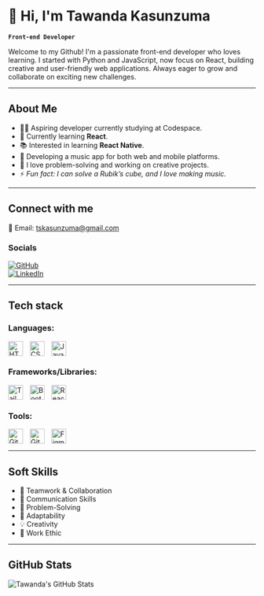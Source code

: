 # 👋 Hi, I'm Tawanda Kasunzuma

**`Front-end Developer`**

Welcome to my Github! I'm a passionate front-end developer who loves learning. I started with Python and JavaScript, now focus on React, building creative and user-friendly web applications. Always eager to grow and collaborate on exciting new challenges.

---

## About Me

- 🙋‍♂️ Aspiring developer currently studying at Codespace.  
- 🌱 Currently learning **React**. 
- 📚 Interested in learning **React Native**.
- 🧱 Developing a music app for both web and mobile platforms.  
- 🤖 I love problem-solving and working on creative projects.
- ⚡ *Fun fact: I can solve a Rubik’s cube, and I love making music.*

---

## Connect with me

📧 Email: [tskasunzuma@gmail.com](mailto:tskasunzuma@gmail.com)  

### Socials  

[![GitHub](https://img.shields.io/badge/-GitHub-181717?style=flat&logo=github&logoColor=white)](https://github.com/tawandakasunzuma)  
[![LinkedIn](https://img.shields.io/badge/-LinkedIn-blue?style=flat&logo=linkedin&logoColor=white)](https://www.linkedin.com/in/tawanda-kasunzuma/)  

---

## Tech stack

### Languages:

<p align="left">
  <img align="center" alt="HTML" width="30px" style="padding-right:10px;" src="https://cdn.jsdelivr.net/gh/devicons/devicon/icons/html5/html5-plain.svg" />
  <img align="center" alt="CSS" width="30px" style="padding-right:10px;" src="https://cdn.jsdelivr.net/gh/devicons/devicon/icons/css3/css3-plain.svg" />
  <img align="center" alt="JavaScript" width="30px" style="padding-right:10px;" src="https://cdn.jsdelivr.net/gh/devicons/devicon@latest/icons/javascript/javascript-original.svg" />
</p>

### Frameworks/Libraries:

<p align="left">
  <img align="center" alt="Tailwind CSS" width="30px" style="padding-right:10px;" src="https://cdn.jsdelivr.net/gh/devicons/devicon@latest/icons/tailwindcss/tailwindcss-original.svg" />
  <img align="center" alt="Bootstrap" width="30px" style="padding-right:10px;" src="https://cdn.jsdelivr.net/gh/devicons/devicon@latest/icons/bootstrap/bootstrap-original.svg" />
  <img align="center" alt="React" width="30px" style="padding-right:10px;" src="https://cdn.jsdelivr.net/gh/devicons/devicon@latest/icons/react/react-original.svg" />
</p>

### Tools:

<p align="left">
  <img align="center" alt="Git" width="30px" style="padding-right:10px;" src="https://cdn.jsdelivr.net/gh/devicons/devicon/icons/git/git-original.svg" />
  <img align="center" alt="GitHub" width="30px" style="padding-right:10px;" src="https://cdn.jsdelivr.net/gh/devicons/devicon/icons/github/github-original.svg" />
  <img align="center" alt="Figma" width="30px" style="padding-right:10px;" src="https://cdn.jsdelivr.net/gh/devicons/devicon@latest/icons/figma/figma-original.svg" />
</p>
          
---

## Soft Skills

- 🤝 Teamwork & Collaboration
- 📢 Communication Skills
- 🎯 Problem-Solving
- 🚀 Adaptability
- 💡 Creativity
- 💪 Work Ethic

---

## GitHub Stats

![Tawanda's GitHub Stats](https://github-readme-stats.vercel.app/api?username=tawandakasunzuma&theme=graywhite&show_icons=true)
